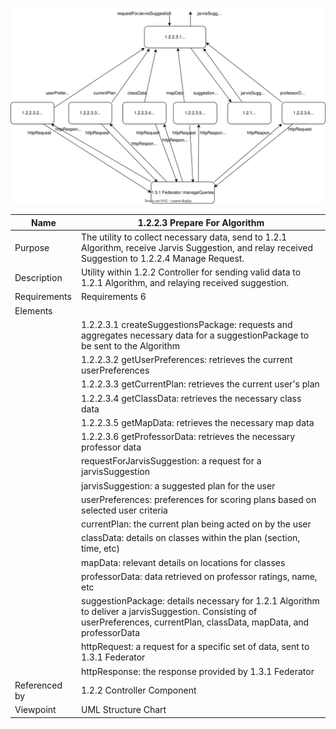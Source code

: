 ![Prepare for Algorithm Structure Chart](/Logic/TeamTwoFiles/1.2.2.3PrepareForAlgorithmStructureChart.drawio.svg)

| Name | 1.2.2.3 Prepare For Algorithm |
| ----------- | ----------- |
| Purpose | The utility to collect necessary data, send to 1.2.1 Algorithm, receive Jarvis Suggestion, and relay received Suggestion to 1.2.2.4 Manage Request. |
| Description | Utility within 1.2.2 Controller for sending valid data to 1.2.1 Algorithm, and relaying received suggestion.  |
| Requirements | Requirements 6 |
| Elements 
| | 1.2.2.3.1 createSuggestionsPackage: requests and aggregates necessary data for a suggestionPackage to be sent to the Algorithm |
| | 1.2.2.3.2 getUserPreferences: retrieves the current userPreferences |
| | 1.2.2.3.3 getCurrentPlan: retrieves the current user's plan |
| | 1.2.2.3.4 getClassData: retrieves the necessary class data |
| | 1.2.2.3.5 getMapData: retrieves the necessary map data |
| | 1.2.2.3.6 getProfessorData: retrieves the necessary professor data |
| | requestForJarvisSuggestion: a request for a jarvisSuggestion |
| | jarvisSuggestion: a suggested plan for the user |
| | userPreferences: preferences for scoring plans based on selected user criteria |
| | currentPlan: the current plan being acted on by the user |
| | classData: details on classes within the plan (section, time, etc) |
| | mapData: relevant details on locations for classes |
| | professorData: data retrieved on professor ratings, name, etc |
| | suggestionPackage: details necessary for 1.2.1 Algorithm to deliver a jarvisSuggestion. Consisting of userPreferences, currentPlan, classData, mapData, and professorData |
| | httpRequest: a request for a specific set of data, sent to 1.3.1 Federator |
| | httpResponse: the response provided by 1.3.1 Federator |
| Referenced by | 1.2.2 Controller Component  |
| Viewpoint | UML Structure Chart |
